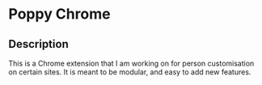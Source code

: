 # Poppy Chrome

## Description
This is a Chrome extension that I am working on for person customisation
on certain sites. It is meant to be modular, and easy to add new features.